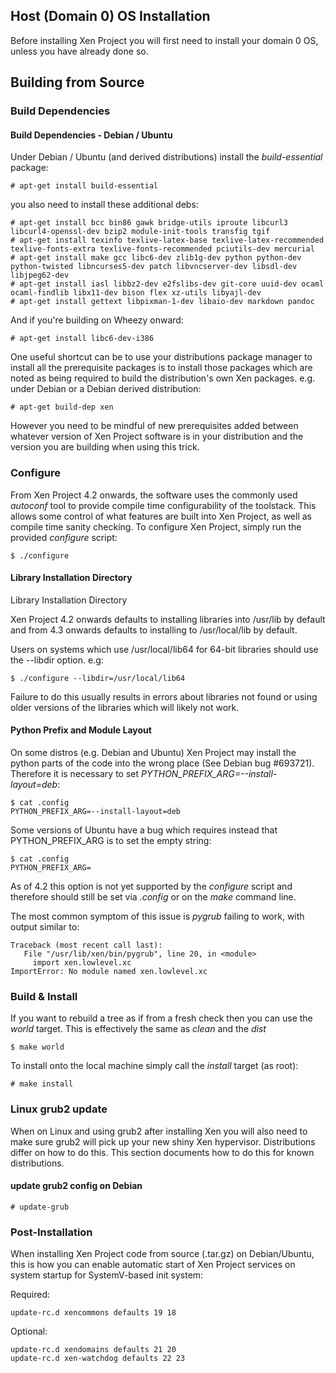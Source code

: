 ## Host (Domain 0) OS Installation
Before installing Xen Project you will first need to install your domain 0 OS, unless you have already done so.

## Building from Source
### Build Dependencies
#### Build Dependencies - Debian / Ubuntu

Under Debian / Ubuntu (and derived distributions) install the *build-essential* package:
```
# apt-get install build-essential
```
you also need to install these additional debs:
```
# apt-get install bcc bin86 gawk bridge-utils iproute libcurl3 libcurl4-openssl-dev bzip2 module-init-tools transfig tgif 
# apt-get install texinfo texlive-latex-base texlive-latex-recommended texlive-fonts-extra texlive-fonts-recommended pciutils-dev mercurial
# apt-get install make gcc libc6-dev zlib1g-dev python python-dev python-twisted libncurses5-dev patch libvncserver-dev libsdl-dev libjpeg62-dev
# apt-get install iasl libbz2-dev e2fslibs-dev git-core uuid-dev ocaml ocaml-findlib libx11-dev bison flex xz-utils libyajl-dev
# apt-get install gettext libpixman-1-dev libaio-dev markdown pandoc
```
And if you're building on Wheezy onward:
```
# apt-get install libc6-dev-i386
```
One useful shortcut can be to use your distributions package manager to install all the prerequisite packages is to install those packages which are noted as being required to build the distribution's own Xen packages. e.g. under Debian or a Debian derived distribution:
```
# apt-get build-dep xen
```
However you need to be mindful of new prerequisites added between whatever version of Xen Project software is in your distribution and the version you are building when using this trick.

### Configure
From Xen Project 4.2 onwards, the software uses the commonly used *autoconf* tool to provide compile time configurability of the toolstack. This allows some control of what features are built into Xen Project, as well as compile time sanity checking. To configure Xen Project, simply run the provided *configure* script: 
```
$ ./configure
```
#### Library Installation Directory
Library Installation Directory

Xen Project 4.2 onwards defaults to installing libraries into /usr/lib by default and from 4.3 onwards defaults to installing to /usr/local/lib by default.

Users on systems which use /usr/local/lib64 for 64-bit libraries should use the --libdir option. e.g:
```
$ ./configure --libdir=/usr/local/lib64
```
Failure to do this usually results in errors about libraries not found or using older versions of the libraries which will likely not work.

#### Python Prefix and Module Layout

On some distros (e.g. Debian and Ubuntu) Xen Project may install the python parts of the code into the wrong place (See Debian bug #693721). Therefore it is necessary to set *PYTHON_PREFIX_ARG=--install-layout=deb*:
```
$ cat .config
PYTHON_PREFIX_ARG=--install-layout=deb
```
Some versions of Ubuntu have a bug which requires instead that PYTHON_PREFIX_ARG is to set the empty string: 
```
$ cat .config
PYTHON_PREFIX_ARG=
```
As of 4.2 this option is not yet supported by the *configure* script and therefore should still be set via *.config* or on the *make* command line.

The most common symptom of this issue is *pygrub* failing to work, with output similar to: 
```
Traceback (most recent call last):
   File "/usr/lib/xen/bin/pygrub", line 20, in <module>
     import xen.lowlevel.xc
ImportError: No module named xen.lowlevel.xc
```
### Build & Install
If you want to rebuild a tree as if from a fresh check then you can use the *world* target. This is effectively the same as *clean* and the *dist*
```
$ make world
```
To install onto the local machine simply call the *install* target (as root): 
```
# make install
```
### Linux grub2 update
When on Linux and using grub2 after installing Xen you will also need to make sure grub2 will pick up your new shiny Xen hypervisor. Distributions differ on how to do this. This section documents how to do this for known distributions. 

#### update grub2 config on Debian
```
# update-grub
```
### Post-Installation
When installing Xen Project code from source (.tar.gz) on Debian/Ubuntu, this is how you can enable automatic start of Xen Project services on system startup for SystemV-based init system: 

Required:
```
update-rc.d xencommons defaults 19 18
```
Optional:
```
update-rc.d xendomains defaults 21 20
update-rc.d xen-watchdog defaults 22 23
```

